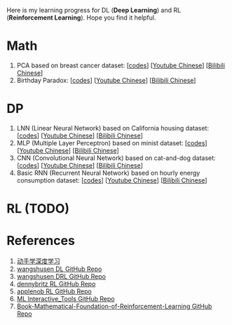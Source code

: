 Here is my learning progress for DL (**Deep Learning**) and RL (**Reinforcement Learning**). Hope you find it helpful.

# Math
1. PCA based on breast cancer dataset: [[codes](https://github.com/yycer/gym/blob/main/Math/01-PCA.ipynb)] [[Youtube Chinese](https://www.youtube.com/watch?v=efnTkCnK4VI&t=1s)] [[Bilibili Chinese](https://www.bilibili.com/video/BV1vkj7zvERN/?vd_source=fcf218e56b3abef41af77b8011d595fb)]
2. Birthday Paradox: [[codes](https://github.com/yycer/gym/blob/main/Math/02-Birthday-Problem.ipynb)] [[Youtube Chinese](https://www.youtube.com/watch?v=w26RRyJ13r4)] [[Bilibili Chinese](https://www.bilibili.com/video/BV1f1jyz7E36/?vd_source=fcf218e56b3abef41af77b8011d595fb)]

# DP
1. LNN (Linear Neural Network) based on California housing dataset: [[codes](https://github.com/yycer/gym/blob/main/DL/01-LNN.ipynb)] [[Youtube Chinese](https://www.youtube.com/watch?v=3MAJ7N59ENU)] [[Bilibili Chinese](https://www.bilibili.com/video/BV1EcM1zfEwY/?vd_source=fcf218e56b3abef41af77b8011d595fb)]
2. MLP (Multiple Layer Perceptron) based on minist dataset: [[codes](https://github.com/yycer/gym/blob/main/DL/02-MLP.ipynb)] [[Youtube Chinese](https://youtu.be/yMxI0Ak4fdU)] [[Bilibili Chinese](https://www.bilibili.com/video/BV1s5NEzWEXT/?vd_source=fcf218e56b3abef41af77b8011d595fb)]
3. CNN (Convolutional Neural Network) based on cat-and-dog dataset: [[codes](https://github.com/yycer/gym/blob/main/DL/03-CNN.ipynb)] [[Youtube Chinese](https://www.youtube.com/watch?v=OL2Yy43hN7Y)] [[Bilibili Chinese](https://www.bilibili.com/video/BV16EK3zhEi8/?vd_source=fcf218e56b3abef41af77b8011d595fb)]
4. Basic RNN (Recurrent Neural Network) based on hourly energy consumption dataset: [[codes](https://github.com/yycer/gym/blob/main/DL/04-RNN.ipynb)] [[Youtube Chinese](https://www.youtube.com/watch?v=Q4Yga5COLAE)] [[Bilibili Chinese](https://www.bilibili.com/video/BV1KV3AzhEEc/?vd_source=fcf218e56b3abef41af77b8011d595fb)]


# RL (TODO)


# References
1. [动手学深度学习](https://zh.d2l.ai/)
2. [wangshusen DL GitHub Repo](https://github.com/wangshusen/DeepLearning)
3. [wangshusen DRL GitHub Repo](https://github.com/wangshusen/DRL)
4. [dennybritz RL GitHub Repo](https://github.com/dennybritz/reinforcement-learning)
5. [applenob RL GitHub Repo](https://github.com/applenob/rl_learn)
6. [ML Interactive_Tools GitHub Repo](https://github.com/Machine-Learning-Tokyo/Interactive_Tools)
7. [Book-Mathematical-Foundation-of-Reinforcement-Learning GitHub Repo](https://github.com/MathFoundationRL/Book-Mathematical-Foundation-of-Reinforcement-Learning)
